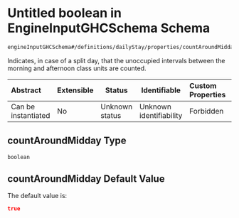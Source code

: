# Untitled boolean in EngineInputGHCSchema Schema

```txt
engineInputGHCSchema#/definitions/dailyStay/properties/countAroundMidday
```

Indicates, in case of a split day, that the unoccupied intervals between the morning and afternoon class units are counted.


| Abstract            | Extensible | Status         | Identifiable            | Custom Properties | Additional Properties | Access Restrictions | Defined In                                                         |
| :------------------ | ---------- | -------------- | ----------------------- | :---------------- | --------------------- | ------------------- | ------------------------------------------------------------------ |
| Can be instantiated | No         | Unknown status | Unknown identifiability | Forbidden         | Allowed               | none                | [ghc.schema.json\*](../out/ghc.schema.json "open original schema") |

## countAroundMidday Type

`boolean`

## countAroundMidday Default Value

The default value is:

```json
true
```

